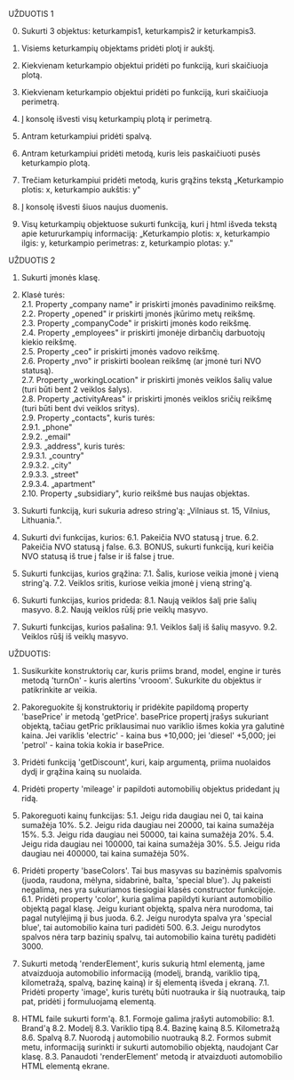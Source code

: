 UŽDUOTIS 1

0. Sukurti 3 objektus: keturkampis1, keturkampis2 ir keturkampis3.
1. Visiems keturkampių objektams pridėti plotį ir aukštį.
2. Kiekvienam keturkampio objektui pridėti po funkciją, kuri skaičiuoja plotą.
3. Kiekvienam keturkampio objektui pridėti po funkciją, kuri skaičiuoja perimetrą.
4. Į konsolę išvesti visų keturkampių plotą ir perimetrą.

5. Antram keturkampiui pridėti spalvą.
6. Antram keturkampiui pridėti metodą, kuris leis paskaičiuoti pusės keturkampio plotą.

7. Trečiam keturkampiui pridėti metodą, kuris grąžins tekstą „Keturkampio plotis: x, keturkampio aukštis: y"

8. Į konsolę išvesti šiuos naujus duomenis.

9. Visų keturkampių objektuose sukurti funkciją, kuri į html išveda tekstą apie ketururkampių informaciją: „Keturkampio plotis: x, keturkampio ilgis: y, keturkampio perimetras: z, keturkampio plotas: y."



UŽDUOTIS 2

1. Sukurti įmonės klasę. <br>
2. Klasė turės: <br>
       2.1. Property „company name" ir priskirti įmonės pavadinimo reikšmę. <br>
       2.2. Property „opened" ir priskirti įmonės įkūrimo metų reikšmę. <br>
       2.3. Property „companyCode" ir priskirti įmonės kodo reikšmę. <br>
       2.4. Property „employees" ir priskirti įmonėje dirbančių darbuotojų kiekio reikšmę. <br>
       2.5. Property „ceo" ir priskirti įmonės vadovo reikšmę. <br>
       2.6. Property „nvo" ir priskirti boolean reikšmę (ar įmonė turi NVO statusą). <br>
       2.7. Property „workingLocation" ir priskirti įmonės veiklos šalių value (turi būti bent 2 veiklos šalys). <br>
       2.8. Property „activityAreas" ir priskirti įmonės veiklos sričių reikšmę (turi būti bent dvi veiklos sritys). <br>
       2.9. Property „contacts", kuris turės: <br>
             2.9.1. „phone" <br>
             2.9.2. „email" <br>
             2.9.3. „address", kuris turės: <br>
                 2.9.3.1. „country" <br>
                 2.9.3.2. „city" <br>
                 2.9.3.3. „street" <br>
                 2.9.3.4. „apartment" <br>
       2.10. Property „subsidiary", kurio reikšmė bus naujas objektas. <br>


5. Sukurti funkciją, kuri sukuria adreso string'ą: „Vilniaus st. 15, Vilnius, Lithuania.".
6. Sukurti dvi funkcijas, kurios:
       6.1. Pakeičia NVO statusą į true.
       6.2. Pakeičia NVO statusą į false.
       6.3. BONUS, sukurti funkciją, kuri keičia NVO statusą iš true į false ir iš false į true.
7. Sukurti funkcijas, kurios grąžina:
       7.1. Šalis, kuriose veikia įmonė į vieną string'ą.
       7.2. Veiklos sritis, kuriose veikia įmonė į vieną string'ą.
8. Sukurti funkcijas, kurios prideda:
       8.1. Naują veiklos šalį prie šalių masyvo.
       8.2. Naują veiklos rūšį prie veiklų masyvo.
9. Sukurti funkcijas, kurios pašalina:
       9.1. Veiklos šalį iš šalių masyvo.
       9.2. Veiklos rūšį iš veiklų masyvo.


UŽDUOTIS:
1. Susikurkite konstruktorių car, kuris priims brand, model, engine ir turės metodą 'turnOn' - kuris alertins 'vrooom'. Sukurkite du objektus ir patikrinkite ar veikia.
2. Pakoreguokite šį konstruktorių ir pridėkite papildomą property 'basePrice' ir metodą 'getPrice'. basePrice propertį įrašys sukuriant objektą, tačiau getPric priklausimai nuo variklio išmes kokia yra galutinė kaina. Jei variklis 'electric' - kaina bus +10,000; jei 'diesel' +5,000; jei 'petrol' - kaina tokia kokia ir basePrice.
3. Pridėti funkciją 'getDiscount', kuri, kaip argumentą, priima nuolaidos dydį ir grąžina kainą su nuolaida.
4. Pridėti property 'mileage' ir papildoti automobilių objektus pridedant jų ridą.
5. Pakoreguoti kainų funkcijas:
       5.1. Jeigu rida daugiau nei 0, tai kaina sumažėja 10%.
       5.2. Jeigu rida daugiau nei 20000, tai kaina sumažėja 15%.
       5.3. Jeigu rida daugiau nei 50000, tai kaina sumažėja 20%.
       5.4. Jeigu rida daugiau nei 100000, tai kaina sumažėja 30%.
       5.5. Jeigu rida daugiau nei 400000, tai kaina sumažėja 50%.
6. Pridėti property 'baseColors'. Tai bus masyvas su bazinėmis spalvomis (juoda, raudona, mėlyna, sidabrinė, balta, 'special blue'). Jų pakeisti negalima, nes yra sukuriamos tiesiogiai klasės constructor funkcijoje.
       6.1. Pridėti property 'color', kuria galima papildyti kuriant automobilio objektą pagal klasę. Jeigu kuriant objektą, spalva nėra nurodoma, tai pagal nutylėjimą ji bus juoda.
       6.2. Jeigu nurodyta spalva yra 'special blue', tai automobilio kaina turi padidėti 500.
       6.3. Jeigu nurodytos spalvos nėra tarp bazinių spalvų, tai automobilio kaina turėtų padidėti 3000.

7. Sukurti metodą 'renderElement', kuris sukurią html elementą, jame atvaizduoja automobilio informaciją (modelį, brandą, variklio tipą, kilometražą, spalvą, bazinę kainą) ir šį elementą išveda į ekraną.
       7.1. Pridėti property 'image', kuris turėtų būti nuotrauka ir šią nuotrauką, taip pat, pridėti į formuluojamą elementą.

8. HTML faile sukurti form'ą.
8.1. Formoje galima įrašyti automobilio:
       8.1. Brand'ą
       8.2. Modelį
       8.3. Variklio tipą
       8.4. Bazinę kainą
       8.5. Kilometražą
       8.6. Spalvą
       8.7. Nuorodą į automobilio nuotrauką
8.2. Formos submit metu, informaciją surinkti ir sukurti automobilio objektą, naudojant Car klasę.
8.3. Panaudoti 'renderElement' metodą ir atvaizduoti automobilio HTML elementą ekrane.
